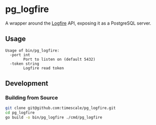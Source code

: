 # pg_logfire

A wrapper around the [Logfire](https://pydantic.dev/logfire) API, exposing it as a PostgreSQL server.

## Usage

```text
Usage of bin/pg_logfire:
  -port int
    	Port to listen on (default 5432)
  -token string
    	Logfire read token
```

## Development

### Building from Source

```bash
git clone git@github.com:timescale/pg_logfire.git
cd pg_logfire
go build -o bin/pg_logfire ./cmd/pg_logfire
```
